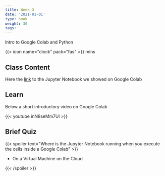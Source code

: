 ```yaml
---
title: Week 3
date: '2021-01-01'
type: book
weight: 30
tags: 
---
```


Intro to Google Colab and Python

<!--more-->

{{< icon name="clock" pack="fas" >}}  mins

## Class Content

Here the [link](https://colab.research.google.com/drive/1uhcjy643ZrRf_5UnN0yabbVnZHiQADZc?usp=sharing) to the Jupyter Notebook we showed on Google Colab

## Learn

Below a short introductory video on Google Colab

{{< youtube inN8seMm7UI >}}

## Brief Quiz

{{< spoiler text="Where is the Jupyter Notebook running when you execute the cells inside a Google Colab" >}}

- On a Virtual Machine on the Cloud

{{< /spoiler >}}




